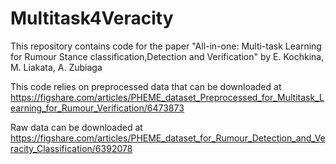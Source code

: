 # Multitask4Veracity
This repository contains code for the paper "All-in-one: Multi-task Learning for Rumour Stance classification,Detection and Verification" by E. Kochkina, M. Liakata, A. Zubiaga 

This code relies on preprocessed data that can be downloaded at https://figshare.com/articles/PHEME_dataset_Preprocessed_for_Multitask_Learning_for_Rumour_Verification/6473873

Raw data can be downloaded at https://figshare.com/articles/PHEME_dataset_for_Rumour_Detection_and_Veracity_Classification/6392078

